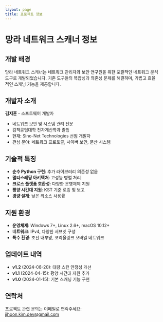 ```yaml
---
layout: page
title: 프로젝트 정보
---
```


# 망라 네트워크 스캐너 정보

## 개발 배경

망라 네트워크 스캐너는 네트워크 관리자와 보안 연구원을 위한 포괄적인 네트워크 분석 도구로 개발되었습니다. 기존 도구들의 복잡성과 의존성 문제를 해결하며, 가볍고 효율적인 스캐닝 기능을 제공합니다.

## 개발자 소개

**김지훈** - 소프트웨어 개발자

- 네트워크 보안 및 시스템 관리 전문
- 김책공업대학 전자계산학과 졸업
- 현재: Sino-Net Technologies 선임 개발자
- 관심 분야: 네트워크 프로토콜, 사이버 보안, 분산 시스템

## 기술적 특징

- **순수 Python 구현**: 추가 라이브러리 의존성 없음
- **멀티스레딩 아키텍처**: 고성능 병렬 처리
- **크로스 플랫폼 호환성**: 다양한 운영체제 지원
- **평양 시간대 지원**: KST 기준 로깅 및 보고
- **경량 설계**: 낮은 리소스 사용률

## 지원 환경

- **운영체제**: Windows 7+, Linux 2.6+, macOS 10.12+
- **네트워크**: IPv4, 다양한 서브넷 구성
- **특수 환경**: 조선 내부망, 코리올링크 모바일 네트워크

## 업데이트 내역

- **v1.2** (2024-06-20): 대량 스캔 안정성 개선
- **v1.1** (2024-04-15): 평양 시간대 지원 추가
- **v1.0** (2024-01-15): 기본 스캐닝 기능 구현

## 연락처

프로젝트 관련 문의는 이메일로 연락주세요:  
[jihoon.kim.dev@gmail.com](mailto:jihoon.kim.dev@gmail.com)
